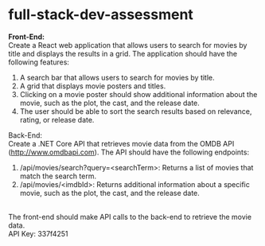 # full-stack-dev-assessment
**Front-End:**<br/>
Create a React web application that allows users to search for movies by title and displays the results in a grid. The application should have the following features:
1.	A search bar that allows users to search for movies by title.
2.	A grid that displays movie posters and titles.
3.	Clicking on a movie poster should show additional information about the movie, such as the plot, the cast, and the release date.
4.	The user should be able to sort the search results based on relevance, rating, or release date.

Back-End:<br/>
Create a .NET Core API that retrieves movie data from the OMDB API (http://www.omdbapi.com). The API should have the following endpoints:
1.	/api/movies/search?query=&lt;searchTerm&gt;: Returns a list of movies that match the search term.
2.	/api/movies/&lt;imdbId&gt;: Returns additional information about a specific movie, such as the plot, the cast, and the release date.
<br/>
The front-end should make API calls to the back-end to retrieve the movie data.<br/>
API Key: 337f4251
